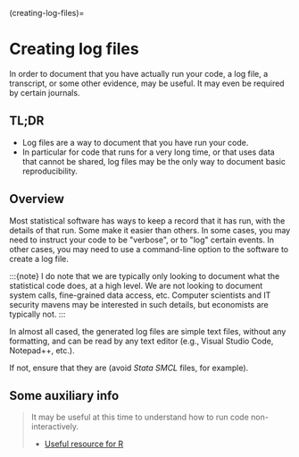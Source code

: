 (creating-log-files)=
# Creating log files

In order to document that you have actually run your code, a log file, a transcript, or some other evidence, may be useful. It may even be required by certain journals.

## TL;DR

- Log files are a way to document that you have run your code.
- In particular for code that runs for a very long time, or that uses data that cannot be shared, log files may be the only way to document basic reproducibility.

## Overview

Most statistical software has ways to keep a record that it has run, with the details of that run. Some make it easier than others. In some cases, you may need to instruct your code to be "verbose", or to "log" certain events. In other cases, you may need to use a command-line option to the software to create a log file.

:::{note}
I do note that we are typically only looking to document what the statistical code does, at a high level. We are not looking to document system calls, fine-grained data access, etc. Computer scientists and IT security mavens may be interested in such details, but economists are typically not.
:::

In almost all cased, the generated log files are simple text files, without any formatting, and can be read by any text editor (e.g., Visual Studio Code, Notepad++, etc.).


If not, ensure that they are (avoid *Stata SMCL* files, for example).

## Some auxiliary info

> It may be useful at this time to understand how to run code non-interactively. 
>
> - [Useful resource for R](https://github.com/gastonstat/tutorial-R-noninteractive/)